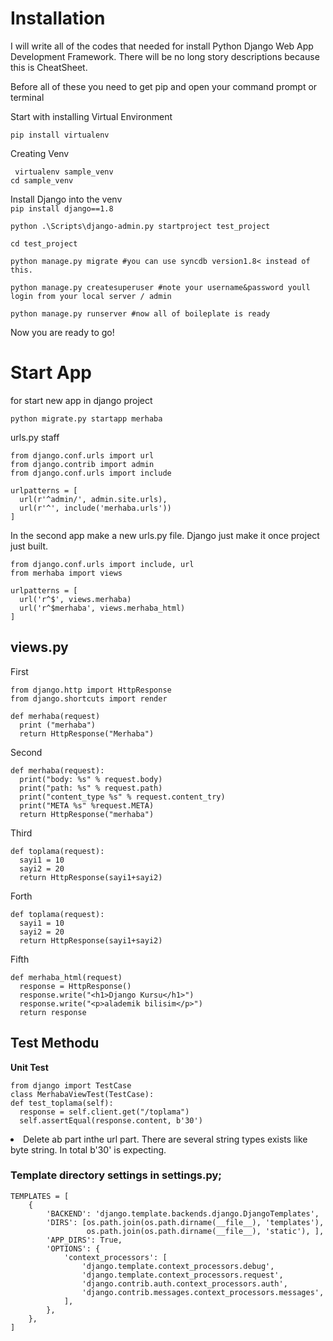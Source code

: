 <h1>Installation</h1>

I will write all of the codes that needed for install Python Django Web App Development Framework. There will be no long story descriptions because this is CheatSheet.

Before all of these you need to get pip and open your command prompt or terminal

Start with installing Virtual Environment<br/>

`pip install virtualenv`
<br/>

Creating Venv

`
virtualenv sample_venv`<br/>
`cd sample_venv`<br/>

Install Django into the venv<br/>
`pip install django==1.8`

```
python .\Scripts\django-admin.py startproject test_project

cd test_project

python manage.py migrate #you can use syncdb version1.8< instead of this.

python manage.py createsuperuser #note your username&password youll login from your local server / admin

python manage.py runserver #now all of boileplate is ready

```
Now you are ready to go!

<h1>Start App</h1>

for start new app in django project

`python migrate.py startapp merhaba`

urls.py staff
```
from django.conf.urls import url
from django.contrib import admin
from django.conf.urls import include

urlpatterns = [ 
  url(r'^admin/', admin.site.urls),
  url(r'^', include('merhaba.urls'))
]
```
In the second app make a new urls.py file. Django just make it once project just built.

```
from django.conf.urls import include, url 
from merhaba import views

urlpatterns = [
  url('r^$', views.merhaba)
  url('r^$merhaba', views.merhaba_html)
]
```
<h2>views.py</h2> 
First

```
from django.http import HttpResponse
from django.shortcuts import render

def merhaba(request)
  print ("merhaba")
  return HttpResponse("Merhaba")
```
Second
```
def merhaba(request):
  print("body: %s" % request.body)
  print("path: %s" % request.path)
  print("content_type %s" % request.content_try)
  print("META %s" %request.META)
  return HttpResponse("merhaba")
```
Third
```
def toplama(request):
  sayi1 = 10
  sayi2 = 20
  return HttpResponse(sayi1+sayi2)
```
Forth

```
def toplama(request):
  sayi1 = 10
  sayi2 = 20
  return HttpResponse(sayi1+sayi2)
```
Fifth
```
def merhaba_html(request)
  response = HttpResponse()
  response.write("<h1>Django Kursu</h1>")
  response.write("<p>alademik bilisim</p>")
  return response
```

<h2>Test Methodu</h2>
<strong>Unit Test</strong>

```
from django import TestCase
class MerhabaViewTest(TestCase):
def test_toplama(self):
  response = self.client.get("/toplama")
  self.assertEqual(response.content, b'30')
```

<li>Delete ab part inthe url part. There are several string types exists like byte string. In total b'30' is expecting.</li>
  
  
### Template directory settings in settings.py;

```
TEMPLATES = [
    {
        'BACKEND': 'django.template.backends.django.DjangoTemplates',
        'DIRS': [os.path.join(os.path.dirname(__file__), 'templates'),
                 os.path.join(os.path.dirname(__file__), 'static'), ],
        'APP_DIRS': True,
        'OPTIONS': {
            'context_processors': [
                'django.template.context_processors.debug',
                'django.template.context_processors.request',
                'django.contrib.auth.context_processors.auth',
                'django.contrib.messages.context_processors.messages',
            ],
        },
    },
]
```

